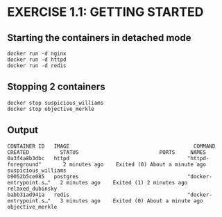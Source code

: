 # EXERCISE 1.1: GETTING STARTED
## Starting the containers in detached mode
```shell
docker run -d nginx
docker run -d httpd
docker run -d redis
```
## Stopping 2 containers
```shell
docker stop suspicious_williams
docker stop objective_merkle
```
## Output
```shell
CONTAINER ID   IMAGE                                        COMMAND                  CREATED          STATUS                          PORTS     NAMES
0a3f4a8b3dbc   httpd                                      "httpd-foreground"       2 minutes ago    Exited (0) About a minute ago             suspicious_williams
b9052b5ce085   postgres                                   "docker-entrypoint.s…"   2 minutes ago    Exited (1) 2 minutes ago                  relaxed_dubinsky
babb31ad941a   redis                                      "docker-entrypoint.s…"   3 minutes ago    Exited (0) About a minute ago             objective_merkle
```